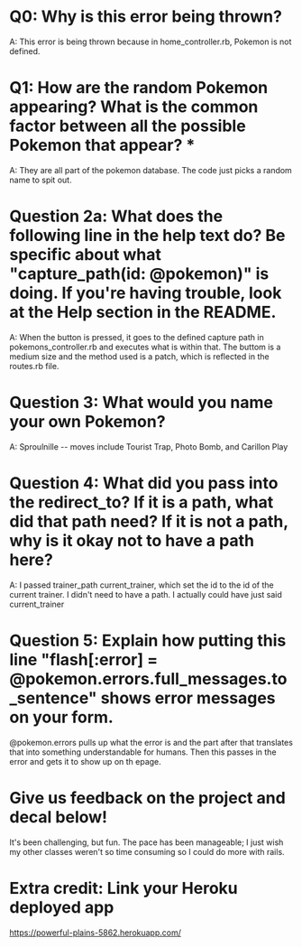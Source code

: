 # Q0: Why is this error being thrown?
A: This error is being thrown because in home_controller.rb, Pokemon is not defined.

# Q1: How are the random Pokemon appearing? What is the common factor between all the possible Pokemon that appear? *
A: They are all part of the pokemon database. The code just picks a random name to spit out.

# Question 2a: What does the following line in the help text do? Be specific about what "capture_path(id: @pokemon)" is doing. If you're having trouble, look at the Help section in the README.
A: When the button is pressed, it goes to the defined capture path in pokemons_controller.rb and executes what is within that. The buttom is a medium size and the method used is a patch, which is reflected in the routes.rb file.

# Question 3: What would you name your own Pokemon?
A: Sproulnille -- moves include Tourist Trap, Photo Bomb, and Carillon Play

# Question 4: What did you pass into the redirect_to? If it is a path, what did that path need? If it is not a path, why is it okay not to have a path here?
A: I passed trainer_path current_trainer, which set the id to the id of the current trainer. I didn't need to have a path. I actually could have just said current_trainer

# Question 5: Explain how putting this line "flash[:error] = @pokemon.errors.full_messages.to_sentence" shows error messages on your form.
@pokemon.errors pulls up what the error is and the part after that translates that into something understandable for humans. Then this passes in the error and gets it to show up on th epage.

# Give us feedback on the project and decal below!
It's been challenging, but fun. The pace has been manageable; I just wish my other classes weren't so time consuming so I could do more with rails.

# Extra credit: Link your Heroku deployed app
https://powerful-plains-5862.herokuapp.com/
